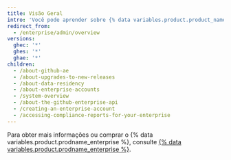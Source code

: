 ```yaml
---
title: Visão Geral
intro: 'Você pode aprender sobre {% data variables.product.product_name %} e gerenciar contas de {% ifversion ghes %} e acesso, licenças e{% endif %} faturamento.'
redirect_from:
  - /enterprise/admin/overview
versions:
  ghec: '*'
  ghes: '*'
  ghae: '*'
children:
  - /about-github-ae
  - /about-upgrades-to-new-releases
  - /about-data-residency
  - /about-enterprise-accounts
  - /system-overview
  - /about-the-github-enterprise-api
  - /creating-an-enterprise-account
  - /accessing-compliance-reports-for-your-enterprise
---
```


Para obter mais informações ou comprar o {% data variables.product.prodname_enterprise %}, consulte [{% data variables.product.prodname_enterprise %}](https://github.com/enterprise).
